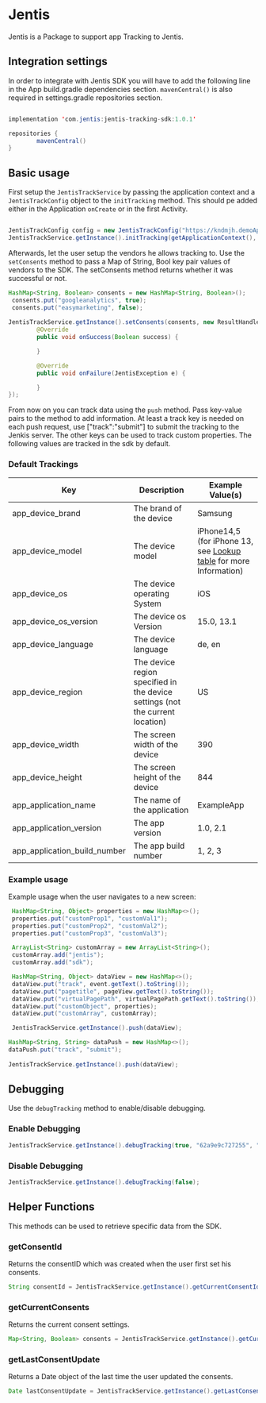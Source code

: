 # Jentis

Jentis is a Package to support app Tracking to Jentis.

## Integration settings

In order to integrate with Jentis SDK you will have to add the following line in the App build.gradle dependencies section. `mavenCentral()` is also required in settings.gradle repositories section.

```java

implementation 'com.jentis:jentis-tracking-sdk:1.0.1'

repositories {
        mavenCentral()
}

```

## Basic usage

First setup the `JentisTrackService` by passing the application context and a `JentisTrackConfig` object to the `initTracking` method. This should pe added either in the Application `onCreate` or in the first Activity.

```java

JentisTrackConfig config = new JentisTrackConfig("https://kndmjh.demoApp.jtm-demo.com/", "demoApp", "live");
JentisTrackService.getInstance().initTracking(getApplicationContext(), config);

```

Afterwards, let the user setup the vendors he allows tracking to. Use the `setConsents` method to pass a Map of String, Bool key pair values of vendors to the SDK.
The setConsents method returns whether it was successful or not.

```java
HashMap<String, Boolean> consents = new HashMap<String, Boolean>();
 consents.put("googleanalytics", true);
 consents.put("easymarketing", false);
 
JentisTrackService.getInstance().setConsents(consents, new ResultHandler<Boolean>() {
        @Override
        public void onSuccess(Boolean success) {

        }

        @Override
        public void onFailure(JentisException e) {

        }
});
```

From now on you can track data using the `push` method. Pass key-value pairs to the method to add information. At least a track key is needed on each push request, use ["track":"submit"] to submit the tracking to the Jenkis server. The other keys can be used to track custom properties. The following values are tracked in the sdk by default.

### Default Trackings

| Key  | Description | Example Value(s) |
| ------------- | ------------- | ------------- |
| app_device_brand  | The brand of the device | Samsung |
| app_device_model  | The device model | iPhone14,5 (for iPhone 13, see [Lookup table](https://gist.github.com/adamawolf/3048717) for more Information) |
| app_device_os | The device operating System | iOS |
| app_device_os_version | The device os Version | 15.0, 13.1 |
| app_device_language | The device language | de, en |
| app_device_region | The device region specified in the device settings (not the current location) | US |
| app_device_width | The screen width of the device | 390 |
| app_device_height | The screen height of the device | 844 |
| app_application_name | The name of the application | ExampleApp |
| app_application_version | The app version | 1.0, 2.1 |
| app_application_build_number | The app build number | 1, 2, 3 |

### Example usage

Example usage when the user navigates to a new screen:

```java
 HashMap<String, Object> properties = new HashMap<>();
 properties.put("customProp1", "customVal1");
 properties.put("customProp2", "customVal2");
 properties.put("customProp3", "customVal3");

 ArrayList<String> customArray = new ArrayList<String>();
 customArray.add("jentis");
 customArray.add("sdk");

 HashMap<String, Object> dataView = new HashMap<>();
 dataView.put("track", event.getText().toString());
 dataView.put("pagetitle", pageView.getText().toString());
 dataView.put("virtualPagePath", virtualPagePath.getText().toString());
 dataView.put("customObject", properties);
 dataView.put("customArray", customArray);

 JentisTrackService.getInstance().push(dataView);

HashMap<String, String> dataPush = new HashMap<>();
dataPush.put("track", "submit");
 
JentisTrackService.getInstance().push(dataView);
```

## Debugging

Use the `debugTracking` method to enable/disable debugging.

### Enable Debugging

```java
JentisTrackService.getInstance().debugTracking(true, "62a9e9c727255", "2");
```

### Disable Debugging

```java
JentisTrackService.getInstance().debugTracking(false);
```

## Helper Functions

This methods can be used to retrieve specific data from the SDK.

### getConsentId

Returns the consentID which was created when the user first set his consents.

```java
String consentId = JentisTrackService.getInstance().getCurrentConsentId();
```

### getCurrentConsents

Returns the current consent settings.

```java
Map<String, Boolean> consents = JentisTrackService.getInstance().getCurrentConsents();
```

### getLastConsentUpdate

Returns a Date object of the last time the user updated the consents.

```java
Date lastConsentUpdate = JentisTrackService.getInstance().getLastConsentUpdate();
```
